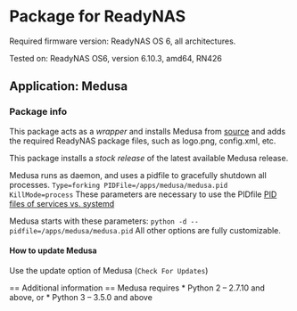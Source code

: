 # Package for ReadyNAS

Required firmware version: ReadyNAS OS 6, all architectures.

Tested on: ReadyNAS OS6, version 6.10.3, amd64, RN426

## Application: Medusa

### Package info
This package acts as a *wrapper* and installs Medusa from [source](https://github.com/pymedusa/Medusa/) and adds the required ReadyNAS package files, such as logo.png, config.xml, etc.

This package installs a *stock release* of the latest available Medusa release.

Medusa runs as daemon, and uses a pidfile to gracefully shutdown all processes.
`Type=forking
PIDFile=/apps/medusa/medusa.pid
KillMode=process`
These parameters are necessary to use the PIDfile [PID files of services vs. systemd](https://lists.debian.org/debian-user/2016/10/msg00422.html)

Medusa starts with these parameters: `python -d --pidfile=/apps/medusa/medusa.pid` All other options are fully customizable.

#### How to update Medusa
Use the update option of Medusa (`Check For Updates`)

== Additional information ==
Medusa requires
    * Python 2 – 2.7.10 and above, or
    * Python 3 – 3.5.0 and above


